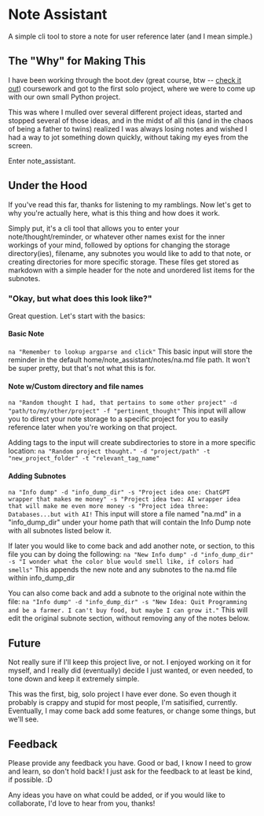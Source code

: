 # Note Assistant
A simple cli tool to store a note for user reference later (and I mean simple.)

## The "Why" for Making This
I have been working through the boot.dev (great course, btw -- [check it out](www.boot.dev)) 
coursework and got to the first solo project, where we were to come up with our
own small Python project.

This was where I mulled over several different project ideas, started and stopped
several of those ideas, and in the midst of all this (and in the chaos of being a
father to twins) realized I was always losing notes and wished I had a way to jot
something down quickly, without taking my eyes from the screen.

Enter note_assistant.

## Under the Hood
If you've read this far, thanks for listening to my ramblings. Now let's get to
why you're actually here, what is this thing and how does it work.

Simply put, it's a cli tool that allows you to enter your note/thought/reminder,
or whatever other names exist for the inner workings of your mind, followed by 
options for changing the storage directory(ies), filename, any subnotes you
would like to add to that note, or creating directories for more specific storage.
These files get stored as markdown with a simple
header for the note and unordered list items for the subnotes.

### "Okay, but what does this look like?"
Great question. Let's start with the basics:

#### Basic Note
```na "Remember to lookup argparse and click"```
This basic input will store the reminder in the default home/note_assistant/notes/na.md file path. It won't be super pretty, but that's not what this is for.

#### Note w/Custom directory and file names
```na "Random thought I had, that pertains to some other project" -d "path/to/my/other/project" -f "pertinent_thought"```
This input will allow you to direct your note storage to a specific project for
 you to easily reference later when you're working on that project.

Adding tags to the input will create subdirectories to store in a more specific 
location:
```na "Random project thought." -d "project/path" -t "new_project_folder" -t "relevant_tag_name"```

#### Adding Subnotes
```na "Info dump" -d "info_dump_dir" -s "Project idea one: ChatGPT wrapper that makes me money" -s "Project idea two: AI wrapper idea that will make me even more money -s "Project idea three: Databases...but with AI!```
This input will store a file named "na.md" in a "info_dump_dir" under your home path
that will contain the Info Dump note with all subnotes listed below it.

If later you would like to come back and add another note, or section, to this
file you can by doing the following:
```na "New Info dump" -d "info_dump_dir" -s "I wonder what the color blue would smell like, if colors had smells"```
This appends the new note and any subnotes to the na.md file within info_dump_dir

You can also come back and add a subnote to the original note within the file:
```na "Info dump" -d "info_dump_dir" -s "New Idea: Quit Programming and be a farmer. I can't buy food, but maybe I can grow it."```
This will edit the original subnote section, without removing any of the notes below.

## Future
Not really sure if I'll keep this project live, or not. I enjoyed working on it
for myself, and I really did (eventually) decide I just wanted, or even needed,
to tone down and keep it extremely simple.

This was the first, big, solo project I have ever done. So even though it probably
is crappy and stupid for most people, I'm satisified, currently. Eventually, I may
come back add some features, or change some things, but we'll see.

## Feedback
Please provide any feedback you have. Good or bad, I know I need to grow and 
learn, so don't hold back! I just ask for the feedback to at least be kind, if
possible. :D

Any ideas you have on what could be added, or if you would like to collaborate,
I'd love to hear from you, thanks!
